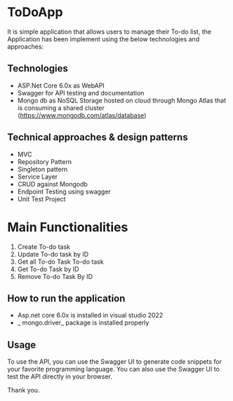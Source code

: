 # ToDoApp

It is simple application that allows users to manage their To-do list, the Application has been implement using the below technologies and approaches:

## Technologies
- ASP.Net Core 6.0x as WebAPI
- Swagger for API testing  and documentation
- Mongo db as NoSQL Storage hosted on cloud through Mongo Atlas that is consuming a shared cluster (https://www.mongodb.com/atlas/database)

## Technical approaches & design patterns
- MVC
- Repository Pattern
- Singleton pattern
- Service Layer
- CRUD against Mongodb
- Endpoint Testing  using swagger
- Unit Test Project

# Main Functionalities

1. Create To-do task
2. Update To-do task by ID
3. Get all To-do Task To-do task
4. Get To-do Task by ID
5. Remove To-do Task By ID

## How to run the application 

- Asp.net core 6.0x is installed in visual studio 2022
- _ mongo.driver_ package is installed properly



## Usage

To use the API, you can use the Swagger UI to generate code snippets for your favorite programming language. You can also use the Swagger UI to test the API directly in your browser.


Thank you.
